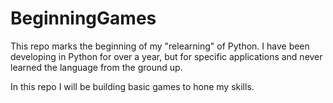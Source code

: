 # BeginningGames
This repo marks the beginning of my "relearning" of Python. I have been developing in Python for over a year, but for specific applications and never learned the language from the ground up. 


In this repo I will be building basic games to hone my skills. 